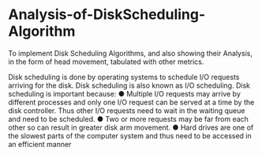# Analysis-of-DiskScheduling-Algorithm
To implement Disk Scheduling Algorithms, and also showing
their Analysis, in the form of head movement, tabulated with
other metrics.

Disk scheduling is done by operating systems to schedule I/O requests arriving for the disk. Disk scheduling is also known as I/O scheduling. Disk scheduling is important because: ● Multiple I/O requests may arrive by different processes and only one I/O request can be served at a time by the disk controller. Thus other I/O requests need to wait in the waiting queue and need to be scheduled. ● Two or more requests may be far from each other so can result in greater disk arm movement. ● Hard drives are one of the slowest parts of the computer system and thus need to be accessed in an efficient manner
